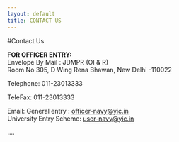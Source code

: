 ```yaml
---
layout: default
title: CONTACT US
---
```

#Contact Us

<span class="glyphicon glyphicon-user"></span><b>FOR OFFICER ENTRY:</b><BR>
<span class="glyphicon glyphicon-envelope"></span> Envelope By Mail : JDMPR (OI & R)<BR>
<span class="glyphicon glyphicon-home"></span>Room No 305, D Wing 
Rena Bhawan, New Delhi -110022

 <span class="glyphicon glyphicon-phone-alt"></span>Telephone: 011-23013333

 <span class="glyphicon glyphicon-inbox"></span>TeleFax: 011-23013333 

 <span class="glyphicon glyphicon-envelope"></span>Email:
General entry : officer-navy@yic.in 
<BR>University Entry Scheme: user-navy@yic.in 

....